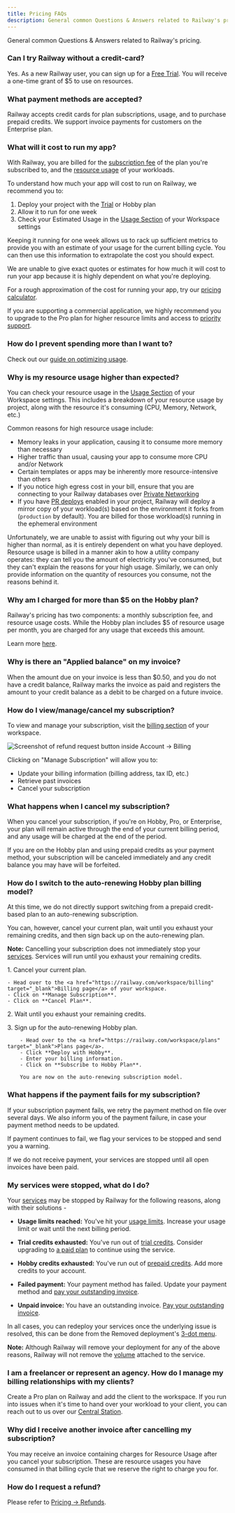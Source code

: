 ```yaml
---
title: Pricing FAQs
description: General common Questions & Answers related to Railway's pricing.
---
```


General common Questions & Answers related to Railway's pricing.

### Can I try Railway without a credit-card?

Yes. As a new Railway user, you can sign up for a [Free Trial](/reference/pricing/free-trial). You will receive a one-time grant of $5 to use on resources.

### What payment methods are accepted?

Railway accepts credit cards for plan subscriptions, usage, and to purchase prepaid credits. We support invoice payments for customers on the Enterprise plan.

### What will it cost to run my app?

With Railway, you are billed for the [subscription fee](/reference/pricing/plans#plan-subscription-pricing) of the plan you're subscribed to, and the [resource usage](/reference/pricing/plans#resource-usage-pricing) of your workloads.

To understand how much your app will cost to run on Railway, we recommend you to:

1. Deploy your project with the [Trial](/reference/pricing/free-trial) or Hobby plan
2. Allow it to run for one week
3. Check your Estimated Usage in the [Usage Section](https://railway.com/workspace/usage) of your Workspace settings

Keeping it running for one week allows us to rack up sufficient metrics to provide you with an estimate of your usage for the current billing cycle. You can then use this information to extrapolate the cost you should expect.

We are unable to give exact quotes or estimates for how much it will cost to run your app because it is highly dependent on what you're deploying.

For a rough approximation of the cost for running your app, try our [pricing calculator](https://railway.com/pricing#usage-estimation).

If you are supporting a commercial application, we highly recommend you to upgrade to the Pro plan for higher resource limits and access to [priority support](/reference/support#priority-threads).

### How do I prevent spending more than I want to?

Check out our [guide on optimizing usage](/guides/optimize-usage).

### Why is my resource usage higher than expected?

You can check your resource usage in the [Usage Section](https://railway.com/workspace/usage) of your Workspace settings. This includes a breakdown of your resource usage by project, along with the resource it's consuming (CPU, Memory, Network, etc.)

Common reasons for high resource usage include:

- Memory leaks in your application, causing it to consume more memory than necessary
- Higher traffic than usual, causing your app to consume more CPU and/or Network
- Certain templates or apps may be inherently more resource-intensive than others
- If you notice high egress cost in your bill, ensure that you are connecting to your Railway databases over [Private Networking](/guides/private-networking)
- If you have [PR deploys](/develop/environments#ephemeral-environments) enabled in your project, Railway will deploy a mirror copy of your workload(s) based on the environment it forks from (`production` by default). You are billed for those workload(s) running in the ephemeral environment

Unfortunately, we are unable to assist with figuring out why your bill is higher than normal, as it is entirely dependent on what you have deployed. Resource usage is billed in a manner akin to how a utility company operates: they can tell you the amount of electricity you've consumed, but they can't explain the reasons for your high usage. Similarly, we can only provide information on the quantity of resources you consume, not the reasons behind it.

### Why am I charged for more than $5 on the Hobby plan?

Railway's pricing has two components: a monthly subscription fee, and resource usage costs. While the Hobby plan includes $5 of resource usage per month, you are charged for any usage that exceeds this amount.

Learn more [here](/reference/pricing/plans#included-usage).

### Why is there an "Applied balance" on my invoice?
When the amount due on your invoice is less than $0.50, and you do not have a credit balance, Railway marks the invoice as paid and registers the amount to your credit balance as a debit to be charged on a future invoice.


### How do I view/manage/cancel my subscription?

To view and manage your subscription, visit the [billing section](https://railway.com/workspace/billing) of your workspace.

<Image
src="https://res.cloudinary.com/railway/image/upload/v1715777336/docs/manage-subscription_ssyxhg.png"
alt="Screenshot of refund request button inside Account -> Billing"
layout="intrinsic"
width={565} height={508} quality={100} />

Clicking on "Manage Subscription" will allow you to:

- Update your billing information (billing address, tax ID, etc.)
- Retrieve past invoices
- Cancel your subscription

### What happens when I cancel my subscription?

When you cancel your subscription, if you're on Hobby, Pro, or Enterprise, your plan will remain active through the end of your current billing period, and any usage will be charged at the end of the period.

If you are on the Hobby plan and using prepaid credits as your payment method, your subscription will be canceled immediately and any credit balance you may have will be forfeited.

### How do I switch to the auto-renewing Hobby plan billing model?

At this time, we do not directly support switching from a prepaid credit-based plan to an auto-renewing subscription.

You can, however, cancel your current plan, wait until you exhaust your remaining credits, and then sign back up on the auto-renewing plan.

**Note:** Cancelling your subscription does not immediately stop your [services](/overview/the-basics#services). Services will run until you exhaust your remaining credits.

<p><span style={{color: "var(--tw-prose-counters)"}}>1.</span> Cancel your current plan.</p>

    - Head over to the <a href="https://railway.com/workspace/billing" target="_blank">Billing page</a> of your workspace.
    - Click on **Manage Subscription**.
    - Click on **Cancel Plan**.

<p><span style={{color: "var(--tw-prose-counters)"}}>2.</span> Wait until you exhaust your remaining credits.</p>

<p><span style={{color: "var(--tw-prose-counters)"}}>3.</span> Sign up for the auto-renewing Hobby plan.</p>

        - Head over to the <a href="https://railway.com/workspace/plans" target="_blank">Plans page</a>.
        - Click **Deploy with Hobby**.
        - Enter your billing information.
        - Click on **Subscribe to Hobby Plan**.

        You are now on the auto-renewing subscription model.

### What happens if the payment fails for my subscription?

If your subscription payment fails, we retry the payment method on file over several days. We also inform you of the payment failure, in case your payment method needs to be updated.

If payment continues to fail, we flag your services to be stopped and send you a warning.

If we do not receive payment, your services are stopped until all open invoices have been paid.

### My services were stopped, what do I do?

Your [services](/overview/the-basics#services) may be stopped by Railway for the following reasons, along with their solutions -

- **Usage limits reached:** You've hit your [usage limits](/reference/usage-limits). Increase your usage limit or wait until the next billing period.

- **Trial credits exhausted:** You've run out of [trial credits](/reference/pricing/free-trial#how-does-the-trial-work). Consider upgrading to [a paid plan](/reference/pricing/plans#plans) to continue using the service.

- **Hobby credits exhausted:** You've run out of [prepaid credits](/reference/pricing/plans#credits). Add more credits to your account.

- **Failed payment:** Your payment method has failed. Update your payment method and [pay your outstanding invoice](https://railway.com/workspace/billing).

- **Unpaid invoice:** You have an outstanding invoice. [Pay your outstanding invoice](https://railway.com/workspace/billing).

In all cases, you can redeploy your services once the underlying issue is resolved, this can be done from the Removed deployment's [3-dot menu](/reference/deployments#deployment-menu).

**Note:** Although Railway will remove your deployment for any of the above reasons, Railway will not remove the [volume](/overview/the-basics#volumes) attached to the service.

### I am a freelancer or represent an agency. How do I manage my billing relationships with my clients?

Create a Pro plan on Railway and add the client to the workspace. If you run into issues when it's time to hand over your workload to your client, you can reach out to us over our [Central Station](https://station.railway.com).

### Why did I receive another invoice after cancelling my subscription?

You may receive an invoice containing charges for Resource Usage after you cancel your subscription. These are resource usages you have consumed in that billing cycle that we reserve the right to charge you for.

### How do I request a refund?

Please refer to [Pricing -> Refunds](/reference/pricing/refunds).
